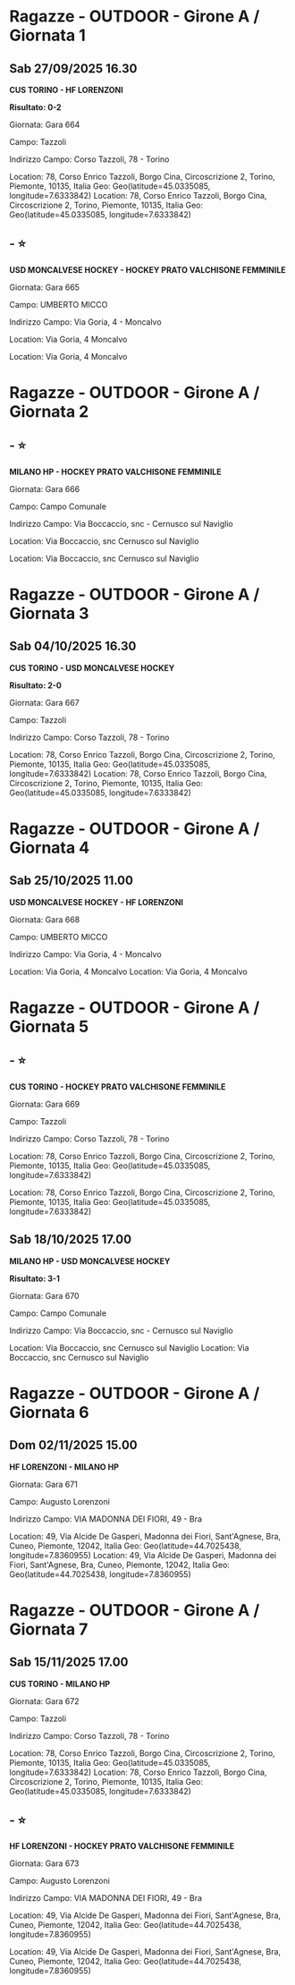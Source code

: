 

# Ragazze - OUTDOOR  - Girone A / Giornata 1

## Sab 27/09/2025 16.30

<strong>CUS TORINO - HF LORENZONI</strong>

**Risultato: 0-2**

Giornata: Gara 664

Campo: Tazzoli 

Indirizzo Campo:  Corso Tazzoli, 78 - Torino

Location: 78, Corso Enrico Tazzoli, Borgo Cina, Circoscrizione 2, Torino, Piemonte, 10135, Italia
Geo: Geo(latitude=45.0335085, longitude=7.6333842)
Location: 78, Corso Enrico Tazzoli, Borgo Cina, Circoscrizione 2, Torino, Piemonte, 10135, Italia
Geo: Geo(latitude=45.0335085, longitude=7.6333842)


<!-- VALCHISONE_START -->
## - ⭐

<strong>USD MONCALVESE HOCKEY - HOCKEY PRATO VALCHISONE FEMMINILE</strong>

Giornata: Gara 665

Campo: UMBERTO MICCO 

Indirizzo Campo:  Via Goria, 4 - Moncalvo

Location:  Via Goria, 4 Moncalvo
<!-- VALCHISONE_END -->

Location:  Via Goria, 4 Moncalvo
<!-- VALCHISONE_END -->




# Ragazze - OUTDOOR  - Girone A / Giornata 2

<!-- VALCHISONE_START -->
## - ⭐

<strong>MILANO HP - HOCKEY PRATO VALCHISONE FEMMINILE</strong>

Giornata: Gara 666

Campo: Campo Comunale 

Indirizzo Campo:  Via Boccaccio, snc - Cernusco sul Naviglio

Location:  Via Boccaccio, snc Cernusco sul Naviglio
<!-- VALCHISONE_END -->

Location:  Via Boccaccio, snc Cernusco sul Naviglio
<!-- VALCHISONE_END -->




# Ragazze - OUTDOOR  - Girone A / Giornata 3

## Sab 04/10/2025 16.30

<strong>CUS TORINO - USD MONCALVESE HOCKEY</strong>

**Risultato: 2-0**

Giornata: Gara 667

Campo: Tazzoli 

Indirizzo Campo:  Corso Tazzoli, 78 - Torino

Location: 78, Corso Enrico Tazzoli, Borgo Cina, Circoscrizione 2, Torino, Piemonte, 10135, Italia
Geo: Geo(latitude=45.0335085, longitude=7.6333842)
Location: 78, Corso Enrico Tazzoli, Borgo Cina, Circoscrizione 2, Torino, Piemonte, 10135, Italia
Geo: Geo(latitude=45.0335085, longitude=7.6333842)



# Ragazze - OUTDOOR  - Girone A / Giornata 4

## Sab 25/10/2025 11.00

<strong>USD MONCALVESE HOCKEY - HF LORENZONI</strong>

Giornata: Gara 668

Campo: UMBERTO MICCO 

Indirizzo Campo:  Via Goria, 4 - Moncalvo

Location:  Via Goria, 4 Moncalvo
Location:  Via Goria, 4 Moncalvo



# Ragazze - OUTDOOR  - Girone A / Giornata 5

<!-- VALCHISONE_START -->
## - ⭐

<strong>CUS TORINO - HOCKEY PRATO VALCHISONE FEMMINILE</strong>

Giornata: Gara 669

Campo: Tazzoli 

Indirizzo Campo:  Corso Tazzoli, 78 - Torino

Location: 78, Corso Enrico Tazzoli, Borgo Cina, Circoscrizione 2, Torino, Piemonte, 10135, Italia
Geo: Geo(latitude=45.0335085, longitude=7.6333842)
<!-- VALCHISONE_END -->

Location: 78, Corso Enrico Tazzoli, Borgo Cina, Circoscrizione 2, Torino, Piemonte, 10135, Italia
Geo: Geo(latitude=45.0335085, longitude=7.6333842)
<!-- VALCHISONE_END -->



## Sab 18/10/2025 17.00

<strong>MILANO HP - USD MONCALVESE HOCKEY</strong>

**Risultato: 3-1**

Giornata: Gara 670

Campo: Campo Comunale 

Indirizzo Campo:  Via Boccaccio, snc - Cernusco sul Naviglio

Location:  Via Boccaccio, snc Cernusco sul Naviglio
Location:  Via Boccaccio, snc Cernusco sul Naviglio



# Ragazze - OUTDOOR  - Girone A / Giornata 6

## Dom 02/11/2025 15.00

<strong>HF LORENZONI - MILANO HP</strong>

Giornata: Gara 671

Campo: Augusto Lorenzoni 

Indirizzo Campo:  VIA MADONNA DEI FIORI, 49 - Bra

Location: 49, Via Alcide De Gasperi, Madonna dei Fiori, Sant'Agnese, Bra, Cuneo, Piemonte, 12042, Italia
Geo: Geo(latitude=44.7025438, longitude=7.8360955)
Location: 49, Via Alcide De Gasperi, Madonna dei Fiori, Sant'Agnese, Bra, Cuneo, Piemonte, 12042, Italia
Geo: Geo(latitude=44.7025438, longitude=7.8360955)



# Ragazze - OUTDOOR  - Girone A / Giornata 7

## Sab 15/11/2025 17.00

<strong>CUS TORINO - MILANO HP</strong>

Giornata: Gara 672

Campo: Tazzoli 

Indirizzo Campo:  Corso Tazzoli, 78 - Torino

Location: 78, Corso Enrico Tazzoli, Borgo Cina, Circoscrizione 2, Torino, Piemonte, 10135, Italia
Geo: Geo(latitude=45.0335085, longitude=7.6333842)
Location: 78, Corso Enrico Tazzoli, Borgo Cina, Circoscrizione 2, Torino, Piemonte, 10135, Italia
Geo: Geo(latitude=45.0335085, longitude=7.6333842)


<!-- VALCHISONE_START -->
## - ⭐

<strong>HF LORENZONI - HOCKEY PRATO VALCHISONE FEMMINILE</strong>

Giornata: Gara 673

Campo: Augusto Lorenzoni 

Indirizzo Campo:  VIA MADONNA DEI FIORI, 49 - Bra

Location: 49, Via Alcide De Gasperi, Madonna dei Fiori, Sant'Agnese, Bra, Cuneo, Piemonte, 12042, Italia
Geo: Geo(latitude=44.7025438, longitude=7.8360955)
<!-- VALCHISONE_END -->

Location: 49, Via Alcide De Gasperi, Madonna dei Fiori, Sant'Agnese, Bra, Cuneo, Piemonte, 12042, Italia
Geo: Geo(latitude=44.7025438, longitude=7.8360955)
<!-- VALCHISONE_END -->


